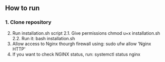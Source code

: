 ## How to run

### 1. Clone repository
 2. Run installation.sh script
 2.1. Give permissions chmod u+x installation.sh
 2.2. Run it: bash installation.sh
 3. Allow access to Nginx thourgh firewall using: sudo ufw allow 'Nginx HTTP' 
 4. If you want to check NGINX status, run: systemctl status nginx